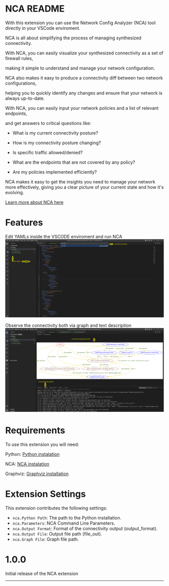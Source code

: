 # NCA README


With this extension you can use the Network Config Analyzer (NCA) tool directly in your VSCode enviroment.

NCA is all about simplifying the process of managing synthesized connectivity. 

With NCA, you can easily visualize your synthesized connectivity as a set of firewall rules, 

making it simple to understand and manage your network configuration.

NCA also makes it easy to produce a connectivity diff between two network configurations, 

helping you to quickly identify any changes and ensure that your network is always up-to-date.

With NCA, you can easily input your network policies and a list of relevant endpoints, 

and get answers to critical questions like:

* What is my current connectivity posture?

* How is my connectivity posture changing?

* Is specific traffic allowed/denied?

* What are the endpoints that are not covered by any policy?

* Are my policies implemented efficiently?

NCA makes it easy to get the insights you need to manage your network more effectively, 
giving you a clear picture of your current state and how it's evolving.

[Learn more about NCA here](https://pypi.org/project/network-config-analyzer/)

# Features
Edit YAMLs inside the VSCODE enviroment and run NCA
![](./images/edit-yamls.png)


Observe the connectivity both via graph and text description 
![](./images/nca_output.png)


# Requirements

To use this extension you will need:

Python: [Python instalation](https://www.python.org/downloads/) 

NCA: [NCA instalation](https://pypi.org/project/network-config-analyzer/)

Graphviz: [Graphviz installation](https://graphviz.org/download/)

# Extension Settings

This extension contributes the following settings:

* `nca.Python Path`: The path to the Python installation.
* `nca.Parameters`: NCA Command Line Parameters.
* `nca.Output Format`: Format of the connectivity output (output_format).
* `nca.Output File`: Output file path (file_out).
* `nca.Graph File`: Graph file path.

# 1.0.0

Initial release of the NCA extension

---

